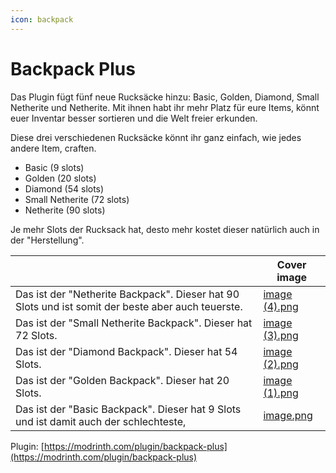 ```yaml
---
icon: backpack
---
```


# Backpack Plus

Das Plugin fügt fünf neue Rucksäcke hinzu: Basic, Golden, Diamond, Small Netherite und Netherite. Mit ihnen habt ihr mehr Platz für eure Items, könnt euer Inventar besser sortieren und die Welt freier erkunden.



Diese drei verschiedenen Rucksäcke könnt ihr  ganz einfach, wie jedes andere Item, craften.

* Basic (9 slots)
* Golden (20 slots)
* Diamond (54 slots)
* Small Netherite (72 slots)
* Netherite (90 slots)

Je mehr Slots der Rucksack hat, desto mehr kostet dieser natürlich auch in der "Herstellung".



<table data-view="cards"><thead><tr><th></th><th data-hidden data-card-cover data-type="image">Cover image</th></tr></thead><tbody><tr><td>Das ist der "Netherite Backpack". Dieser hat 90 Slots und ist somit der beste aber auch teuerste.</td><td data-object-fit="fill"><a href="../.gitbook/assets/image (4).png">image (4).png</a></td></tr><tr><td>Das ist der "Small Netherite Backpack". Dieser hat 72 Slots.</td><td data-object-fit="fill"><a href="../.gitbook/assets/image (3).png">image (3).png</a></td></tr><tr><td>Das ist der "Diamond Backpack". Dieser hat 54 Slots.</td><td data-object-fit="contain"><a href="../.gitbook/assets/image (2).png">image (2).png</a></td></tr><tr><td>Das ist der "Golden Backpack". Dieser hat 20 Slots.</td><td data-object-fit="contain"><a href="../.gitbook/assets/image (1).png">image (1).png</a></td></tr><tr><td>Das ist der "Basic Backpack". Dieser hat 9 Slots und ist damit auch der schlechteste, </td><td data-object-fit="contain"><a href="../.gitbook/assets/image.png">image.png</a></td></tr></tbody></table>

Plugin: [https://modrinth.com/plugin/backpack-plus](https://modrinth.com/plugin/backpack-plus)
